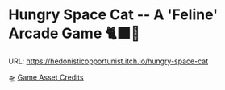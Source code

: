 # Hungry Space Cat -- A 'Feline' Arcade Game 🐈‍⬛🌌

URL: https://hedonisticopportunist.itch.io/hungry-space-cat

🛸 [Game Asset Credits](Documentation/credits.md)


